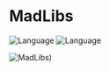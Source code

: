 # MadLibs
![Language](https://img.shields.io/badge/Swift-5.0-orange.svg)
![Language](https://img.shields.io/badge/iOS-13.0-orange.svg)



![MadLibs](https://user-images.githubusercontent.com/39883704/85755827-467ed900-b6dc-11ea-8519-5e52d0c55893.gif))



